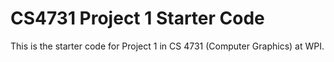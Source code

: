 # CS4731 Project 1 Starter Code
This is the starter code for Project 1 in CS 4731 (Computer Graphics) at WPI.
